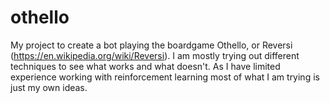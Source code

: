 # othello
My project to create a bot playing the boardgame Othello, or Reversi (https://en.wikipedia.org/wiki/Reversi). I am mostly trying out different techniques to see what works and what doesn't. As I have limited experience working with reinforcement learning most of what I am trying is just my own ideas. 
